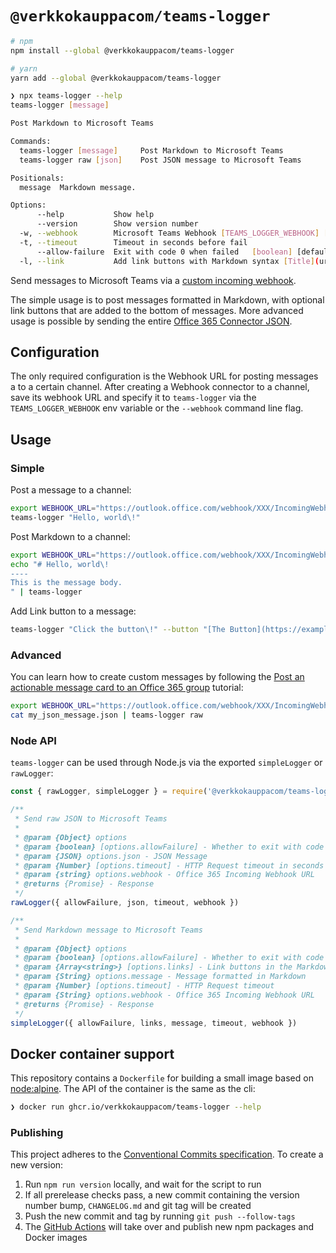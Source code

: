 # `@verkkokauppacom/teams-logger`

```bash
# npm
npm install --global @verkkokauppacom/teams-logger

# yarn
yarn add --global @verkkokauppacom/teams-logger
```

```bash
❯ npx teams-logger --help
teams-logger [message]

Post Markdown to Microsoft Teams

Commands:
  teams-logger [message]     Post Markdown to Microsoft Teams          [default]
  teams-logger raw [json]    Post JSON message to Microsoft Teams

Positionals:
  message  Markdown message.

Options:
      --help           Show help                                       [boolean]
      --version        Show version number                             [boolean]
  -w, --webhook        Microsoft Teams Webhook [TEAMS_LOGGER_WEBHOOK] [required]
  -t, --timeout        Timeout in seconds before fail                   [number]
      --allow-failure  Exit with code 0 when failed   [boolean] [default: false]
  -l, --link           Add link buttons with Markdown syntax [Title](url)[array]
```

Send messages to Microsoft Teams via a [custom incoming webhook](https://docs.microsoft.com/en-us/microsoftteams/platform/concepts/connectors/connectors-using#setting-up-a-custom-incoming-webhook).

The simple usage is to post messages formatted in Markdown, with optional link buttons that are added to the bottom of messages. More advanced usage is possible by sending the entire [Office 365 Connector JSON](https://docs.microsoft.com/en-us/microsoftteams/platform/concepts/connectors/connectors-using#creating-messages-through-office-365-connectors).

## Configuration

The only required configuration is the Webhook URL for posting messages a to a certain channel. After creating a Webhook connector to a channel, save its webhook URL and specify it to `teams-logger` via the `TEAMS_LOGGER_WEBHOOK` env variable or the `--webhook` command line flag.

## Usage

### Simple

Post a message to a channel:

```bash
export WEBHOOK_URL="https://outlook.office.com/webhook/XXX/IncomingWebhook/YYY"
teams-logger "Hello, world\!"
```

Post Markdown to a channel:

```bash
export WEBHOOK_URL="https://outlook.office.com/webhook/XXX/IncomingWebhook/YYY"
echo "# Hello, world\!
----
This is the message body.
" | teams-logger
```

Add Link button to a message:

```bash
teams-logger "Click the button\!" --button "[The Button](https://example.com)" --webhook "https://outlook.office.com/webhook/XXX/IncomingWebhook/YYY"
```

### Advanced

You can learn how to create custom messages by following the [Post an actionable message card to an Office 365 group](https://docs.microsoft.com/en-us/outlook/actionable-messages/send-via-connectors) tutorial:

```bash
export WEBHOOK_URL="https://outlook.office.com/webhook/XXX/IncomingWebhook/YYY"
cat my_json_message.json | teams-logger raw
```

### Node API

`teams-logger` can be used through Node.js via the exported `simpleLogger` or `rawLogger`:

```js
const { rawLogger, simpleLogger } = require('@verkkokauppacom/teams-logger')

/**
 * Send raw JSON to Microsoft Teams
 *
 * @param {Object} options
 * @param {boolean} [options.allowFailure] - Whether to exit with code 0 even when request failed
 * @param {JSON} options.json - JSON Message
 * @param {Number} [options.timeout] - HTTP Request timeout in seconds
 * @param {string} options.webhook - Office 365 Incoming Webhook URL
 * @returns {Promise} - Response
 */
rawLogger({ allowFailure, json, timeout, webhook })

/**
 * Send Markdown message to Microsoft Teams
 *
 * @param {Object} options
 * @param {boolean} [options.allowFailure] - Whether to exit with code 0 even when request failed
 * @param {Array<string>} [options.links] - Link buttons in the Markdown format `[Label](url)`
 * @param {String} options.message - Message formatted in Markdown
 * @param {Number} [options.timeout] - HTTP Request timeout
 * @param {String} options.webhook - Office 365 Incoming Webhook URL
 * @returns {Promise} - Response
 */
simpleLogger({ allowFailure, links, message, timeout, webhook })
```

## Docker container support

This repository contains a `Dockerfile` for building a small image based on [node:alpine](https://hub.docker.com/_/node/). The API of the container is the same as the cli:

```bash
❯ docker run ghcr.io/verkkokauppacom/teams-logger --help
```

### Publishing

This project adheres to the [Conventional Commits specification](https://www.conventionalcommits.org/en/v1.0.0-beta.4/). To create a new version:

1. Run `npm run version` locally, and wait for the script to run
1. If all prerelease checks pass, a new commit containing the version number bump, `CHANGELOG.md` and git tag will be created
1. Push the new commit and tag by running `git push --follow-tags`
1. The [GitHub Actions](https://github.com/verkkokauppacom/teams-logger/actions/new) will take over and publish new npm packages and Docker images
